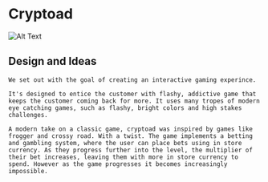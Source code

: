 # Cryptoad
![Alt Text](./Assets/toad.gif)

## Design and Ideas
    We set out with the goal of creating an interactive gaming experince.
    
    It's designed to entice the customer with flashy, addictive game that keeps the customer coming back for more. It uses many tropes of modern eye catching games, such as flashy, bright colors and high stakes challenges.

    A modern take on a classic game, cryptoad was inspired by games like frogger and crossy road. With a twist. The game implements a betting and gambling system, where the user can place bets using in store currency. As they progress further into the level, the multiplier of their bet increases, leaving them with more in store currency to spend. However as the game progresses it becomes increasingly impossible. 